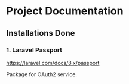 # Project Documentation

## Installations Done

### 1. Laravel Passport
https://laravel.com/docs/8.x/passport

Package for OAuth2 service.
